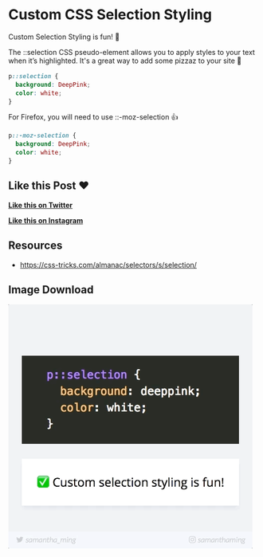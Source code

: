
# Custom CSS Selection Styling

Custom Selection Styling is fun! 🎉

The ::selection CSS pseudo-element allows you to apply styles to your text when it’s highlighted. It's a great way to add some pizzaz to your site 💃


```css
p::selection {
  background: DeepPink;
  color: white;
}
```

For Firefox, you will need to use ::-moz-selection 👍

```css
p::-moz-selection {
  background: DeepPink;
  color: white;
}
```

## Like this Post ❤️

**[Like this on Twitter](https://twitter.com/samantha_ming/status/972566700418727936)**

**[Like this on Instagram](https://www.instagram.com/p/BgJ8DMNH9QW/?taken-by=samanthaming)**


## Resources

- https://css-tricks.com/almanac/selectors/s/selection/


## Image Download

![Download](6-custom-css-selection-styling.gif)
